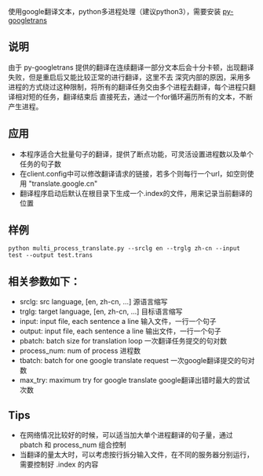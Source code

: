 
使用google翻译文本，python多进程处理（建议python3），需要安装 [py-googletrans](https://github.com/ssut/py-googletrans)

## 说明
由于 py-googletrans 提供的翻译在连续翻译一部分文本后会十分卡顿，出现翻译失败，但是重启后又能比较正常的进行翻译，这里不去
深究内部的原因，采用多进程的方式绕过这种限制，将所有的翻译任务交由多个进程去翻译，每个进程只翻译相对短的任务，翻译结束后
直接死去，通过一个for循环遍历所有的文本，不断产生进程。

## 应用
- 本程序适合大批量句子的翻译，提供了断点功能，可灵活设置进程数以及单个任务的句子数
- 在client.config中可以修改翻译请求的链接，若多个则每行一个url，如空则使用 "translate.google.cn"
- 翻译程序启动后默认在根目录下生成一个.index的文件，用来记录当前翻译的位置

## 样例
``python multi_process_translate.py --srclg en --trglg zh-cn --input test --output test.trans``


## 相关参数如下：
- srclg: src language, [en, zh-cn, ...]           源语言缩写
- trglg: target language, [en, zh-cn, ...]        目标语言缩写
- input: input file, each sentence a line         输入文件，一行一个句子
- output: input file, each sentence a line        输出文件，一行一个句子
- pbatch: batch size for translation loop         一次翻译任务提交的句对数
- process_num: num of process                     进程数
- tbatch: batch for one google translate request  一次google翻译提交的句对数
- max_try: maximum try for google translate       google翻译出错时最大的尝试次数

## Tips
- 在网络情况比较好的时候，可以适当加大单个进程翻译的句子量，通过 pbatch 和 process_num 组合控制
- 当翻译的量太大时，可以考虑按行拆分输入文件，在不同的服务器分别运行，需要控制好 .index 的内容

